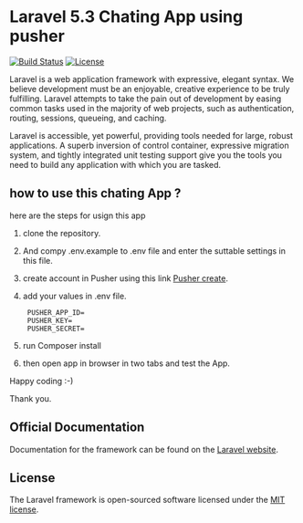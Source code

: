 
# Laravel 5.3 Chating App using pusher

[![Build Status](https://travis-ci.org/laravel/framework.svg)](https://travis-ci.org/laravel/framework)
[![License](https://poser.pugx.org/laravel/framework/license.svg)](https://packagist.org/packages/laravel/framework)

Laravel is a web application framework with expressive, elegant syntax. We believe development must be an enjoyable, creative experience to be truly fulfilling. Laravel attempts to take the pain out of development by easing common tasks used in the majority of web projects, such as authentication, routing, sessions, queueing, and caching.

Laravel is accessible, yet powerful, providing tools needed for large, robust applications. A superb inversion of control container, expressive migration system, and tightly integrated unit testing support give you the tools you need to build any application with which you are tasked.

## how to use this chating App ? 

here are the steps for usign this app

1. clone the repository.<br />
2. And compy .env.example to .env file and enter the suttable settings in this file.<br />
3. create account in Pusher using this link [Pusher create](https://dashboard.pusher.com/accounts/sign_in).<br />
4. add your values in .env file.<br />

        PUSHER_APP_ID=
        PUSHER_KEY=
        PUSHER_SECRET=
   
        
 5. run Composer install
 6. then open app in browser in two tabs and test the App.
 
 Happy coding :-)
 
 Thank you.

## Official Documentation

Documentation for the framework can be found on the [Laravel website](http://laravel.com/docs).

## License

The Laravel framework is open-sourced software licensed under the [MIT license](http://opensource.org/licenses/MIT).
